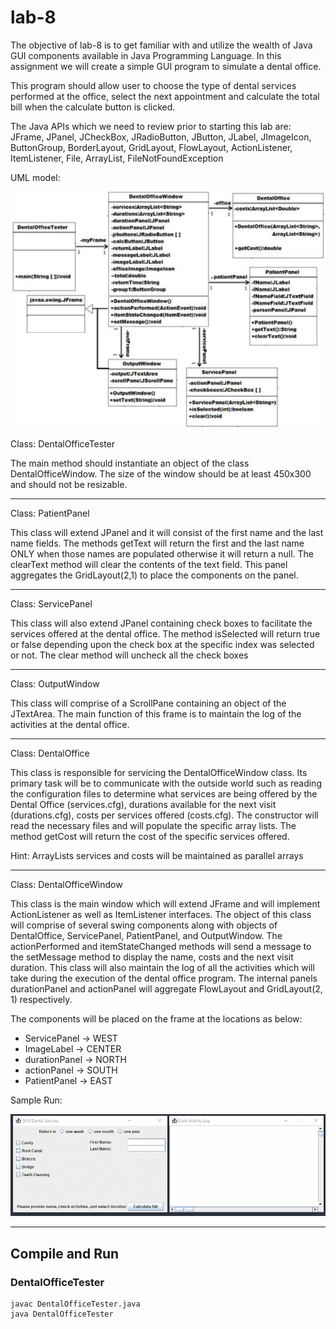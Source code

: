 # lab-8

The objective of lab-8 is to get familiar with and utilize the wealth of Java GUI components available in Java Programming Language.
In this assignment we will create a simple GUI program to simulate a dental office.

This program should allow user to choose the type of dental services performed at the office, select the next appointment and calculate the total bill when the calculate button is clicked.

The Java APIs which we need to review prior to starting this lab are: JFrame, JPanel, JCheckBox, JRadioButton, JButton, JLabel, JImageIcon, ButtonGroup, BorderLayout, GridLayout, FlowLayout, ActionListener, ItemListener, File, ArrayList, FileNotFoundException

UML model:

![](dentist-office-model.png)

Class: DentalOfficeTester

The main method should instantiate an object of the class DentalOfficeWindow. The size of the window should be at least 450x300 and should not be resizable.

<hr>

Class: PatientPanel

This class will extend JPanel and it will consist of the first name and the last name fields. The methods getText will return the first and the last name ONLY when those names are populated otherwise it will return a null. The clearText method will clear the contents of the text field. This panel aggregates the GridLayout(2,1) to place the components on the panel.

<hr>

Class: ServicePanel

This class will also extend JPanel containing check boxes to facilitate the services offered at the dental office. The method isSelected will return true or false depending upon the check box at the specific index was selected or not. The clear method will uncheck all the check boxes

<hr>

Class: OutputWindow

This class will comprise of a ScrollPane containing an object of the JTextArea. The main function of this frame is to maintain the log of the activities at the dental office.

<hr>

Class: DentalOffice

This class is responsible for servicing the DentalOfficeWindow class. Its primary task will be to communicate with the outside world such as reading the configuration files to determine what services are being offered by the Dental Office (services.cfg), durations available for the next visit (durations.cfg), costs per services offered (costs.cfg). The constructor will read the necessary files and will populate the specific array lists. The method getCost will return the cost of the specific services offered.

Hint: ArrayLists services and costs will be maintained as parallel arrays

<hr>

Class: DentalOfficeWindow

This class is the main window which will extend JFrame and will implement ActionListener as well as ItemListener interfaces. The object of this class will comprise of several swing components along with objects of DentalOffice, ServicePanel, PatientPanel, and OutputWindow. The actionPerformed and itemStateChanged methods will send a message to the setMessage method to display the name, costs and the next visit duration. This class will also maintain the log of all the activities which will take during the execution of the dental office program. The internal panels durationPanel and actionPanel will aggregate FlowLayout and GridLayout(2, 1) respectively.

The components will be placed on the frame at the locations as below:

- ServicePanel -> WEST
- ImageLabel -> CENTER
- durationPanel -> NORTH
- actionPanel -> SOUTH
- PatientPanel -> EAST

Sample Run:

![](ui.gif)

---

## Compile and Run

### DentalOfficeTester

    javac DentalOfficeTester.java
    java DentalOfficeTester
